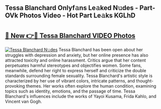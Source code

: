 ## Tessa Blanchard Onlyf𝚊ns Le𝚊ked N𝚞des - Part-OVk Photos Video - Hot Part Le𝚊ks KGLhD

# <h2><a href="http://ab7948.deff.icu/?id=Tessa+Blanchard">🔗 New 👉🔴 Tessa Blanchard VIDEO Photos</a></h2>

[![Tessa Blanchard N𝚞des](https://i.imgur.com/rIISA9y.gif)](http://ab7948.deff.icu/?id=Tessa+Blanchard)
Tessa Blanchard has been open about her struggles with depression and anxiety, but her online presence has also attracted toxicity and online harassment. Critics argue that her content perpetuates harmful stereotypes and objectifies women. Some fans, meanwhile, defend her right to express herself and criticize the double standards surrounding female sexuality. Tessa Blanchard's artistic style is characterized by her use of vibrant colors, intricate patterns, and thought-provoking themes. Her works often explore the human condition, examining topics such as identity, emotions, and the passage of time. Tessa Blanchard's influences include the works of Yayoi Kusama, Frida Kahlo, and Vincent van Gogh.
